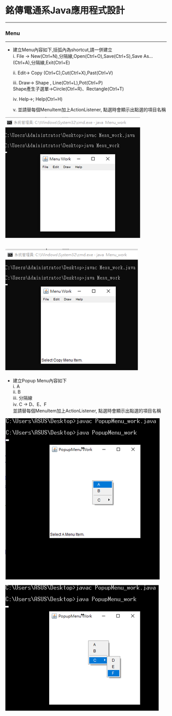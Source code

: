 # 銘傳電通系Java應用程式設計

----

### Menu

----
* 建立Menu內容如下,括弧內為shortcut,請一併建立<br>
i. File -> New(Ctrl+N),分隔線,Open(Ctrl+O),Save(Ctrl+S),Save As…(Ctrl+A),分隔線,Exit(Ctrl+E)<p>
ii. Edit-> Copy (Ctrl+C),Cut(Ctrl+X),Past(Ctrl+V)<p>
iii. Draw-> Shape , Line(Ctrl+L),Pot(Ctrl+P)<br>
Shape產生子選單->Circle(Ctrl+R)、Rectangle(Ctrl+T)<p>
iv. Help->; Help(Ctrl+H)<p>
v. 並請替每個MenuItem加上ActionListener, 點選時會顯示出點選的項目名稱

![image](https://github.com/aiden00713/Java-AWT/blob/master/5_Menu/screenshot/1-1.PNG)

![image](https://github.com/aiden00713/Java-AWT/blob/master/5_Menu/screenshot/1-3.PNG)
----
* 建立Popup Menu內容如下<br>
i. A<br>
ii. B<br>
iii. 分隔線<br>
iv. C -> D、E、F<br>
並請替每個MenuItem加上ActionListener, 點選時會顯示出點選的項目名稱

![image](https://github.com/aiden00713/Java-AWT/blob/master/5_Menu/screenshot/2-1.png)

![image](https://github.com/aiden00713/Java-AWT/blob/master/5_Menu/screenshot/2-2.png)
